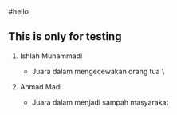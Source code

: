 #hello

## This is only for testing

1. Ishlah Muhammadi
   - Juara dalam mengecewakan orang tua
\

2. Ahmad Madi
   - Juara dalam menjadi sampah masyarakat